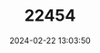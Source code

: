 ---
title: "22454"
category: "Tupaia nicobarica"
draft: false
date: 2024-02-22 13:03:50
languages:
  English: ["Nicobar Tree Shrew", "Nicobar Treeshrew"]
  French: ["Toupaïe Des Îles Nicobar"]
---